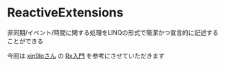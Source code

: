 ﻿# ReactiveExtensions
非同期/イベント/時間に関する処理をLINQの形式で簡潔かつ宣言的に記述することができる

今回は [xin9leさん](https://blog.xin9le.net/about) の [Rx入門](https://blog.xin9le.net/entry/rx-intro) を参考にさせていただきます

